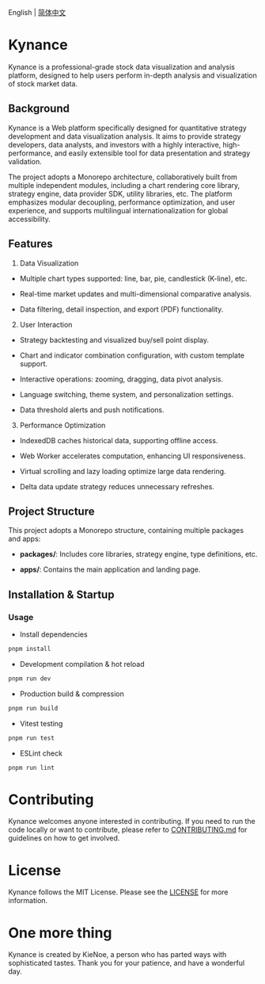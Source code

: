 English | [简体中文](./README-zh_CN.md)

# Kynance

Kynance is a professional-grade stock data visualization and analysis platform, designed to help users perform in-depth analysis and visualization of stock market data.

## Background

Kynance is a Web platform specifically designed for quantitative strategy development and data visualization analysis. It aims to provide strategy developers, data analysts, and investors with a highly interactive, high-performance, and easily extensible tool for data presentation and strategy validation.

The project adopts a Monorepo architecture, collaboratively built from multiple independent modules, including a chart rendering core library, strategy engine, data provider SDK, utility libraries, etc. The platform emphasizes modular decoupling, performance optimization, and user experience, and supports multilingual internationalization for global accessibility.

## Features

1. Data Visualization

- Multiple chart types supported: line, bar, pie, candlestick (K-line), etc.

- Real-time market updates and multi-dimensional comparative analysis.

- Data filtering, detail inspection, and export (PDF) functionality.

2. User Interaction

- Strategy backtesting and visualized buy/sell point display.

- Chart and indicator combination configuration, with custom template support.

- Interactive operations: zooming, dragging, data pivot analysis.

- Language switching, theme system, and personalization settings.

- Data threshold alerts and push notifications.

3. Performance Optimization

- IndexedDB caches historical data, supporting offline access.

- Web Worker accelerates computation, enhancing UI responsiveness.

- Virtual scrolling and lazy loading optimize large data rendering.

- Delta data update strategy reduces unnecessary refreshes.

## Project Structure

This project adopts a Monorepo structure, containing multiple packages and apps:

- **packages/**: Includes core libraries, strategy engine, type definitions, etc.

- **apps/**: Contains the main application and landing page.

## Installation & Startup

### Usage

- Install dependencies

```sh
pnpm install
```

- Development compilation & hot reload

```sh
pnpm run dev
```

- Production build & compression

```sh
pnpm run build
```

- Vitest testing

```sh
pnpm run test
```

- ESLint check

```sh
pnpm run lint
```

# Contributing

Kynance welcomes anyone interested in contributing. If you need to run the code locally or want to contribute, please refer to [CONTRIBUTING.md](./CONTRIBUTING.md) for guidelines on how to get involved.

# License

Kynance follows the MIT License. Please see the [LICENSE](./LICENSE) for more information.

# One more thing

Kynance is created by KieNoe, a person who has parted ways with sophisticated tastes.
Thank you for your patience, and have a wonderful day.
